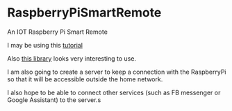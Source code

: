 # RaspberryPiSmartRemote
An IOT Raspberry Pi Smart Remote

I may be using this [tutorial](http://alexba.in/blog/2013/02/23/controlling-lirc-from-the-web/)

Also [this library](https://github.com/alexbain/lirc_node) looks very interesting to use.

I am also going to create a server to keep a connection with the RaspberryPi so that it will be accessible outside the home network.

I also hope to be able to connect other services (such as FB messenger or Google Assistant) to the server.s